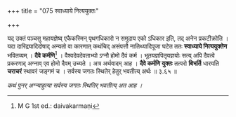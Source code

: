 +++
title = "075 स्वाध्याये नित्ययुक्तः"

+++


यद् उक्तं पञ्चसु महायज्ञेष्व् एकैकस्मिन् पृथगधिकारो न समुदाय एको ऽधिकार इति, तद् अनेन प्रकटीक्रोति । यदा दारिद्र्यादिदोषाद् अन्यतो वा कारणात् कथंचिद् असंपत्तौ नातिथ्यादिपूजा घटेत ततः **स्वाध्याये नित्ययुक्तेन** भवितव्यम् । **दैवे कर्मणि**[^१३६] । वैश्वदेवदेवताभ्यो ऽग्नौ होमो दैवं कर्म । भूतयज्ञपितृयज्ञयोः सत्य् अपि दैवत्वे प्रकरणाद् अग्नाव् एव होमो दैवम् उच्यते । अत्र अर्थवादम् आह । **दैवे कर्मणि युक्तः** तत्परो **बिभर्ति** धारयति **चराचरं** स्थावरं जङ्गमं च । सर्वस्य जगतः स्थितेर् हेतुर् भवतीत्य् अर्थः ॥ ३.६५ ॥


[^१३६]:
     M G 1st ed.: daivakarmaṇi

_कथं पुनर् अग्न्याहुत्या सर्वस्य जगतः स्थितिर् भवतीत्य् अत आह ।_
